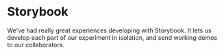 # Storybook

We've had really great experiences developing with Storybook. It lets us develop each part of our experiment in isolation, and send working demos to our collaborators.
